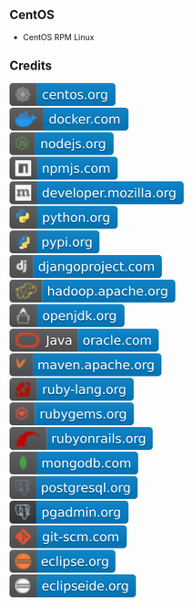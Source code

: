 CentOS
------

- CentOS RPM Linux

Credits
-------
[![image](
Credits/centos.org.svg)](https://centos.org/)  
[![image](
Credits/docker.com.svg)](https://docker.com/)  
[![image](
Credits/nodejs.org.svg)](https://nodejs.org/)  
[![image](
Credits/npmjs.com.svg)](https://npmjs.com/)  
[![image](
Credits/developer.mozilla.org.svg)](https://developer.mozilla.org/)  
[![image](
Credits/python.org.svg)](https://python.org/)  
[![image](
Credits/pypi.org.svg)](https://pypi.org/)  
[![image](
Credits/djangoproject.com.svg)](https://djangoproject.com/)  
[![image](
Credits/hadoop.apache.org.svg)](https://hadoop.apache.org/)  
[![image](
Credits/openjdk.org.svg)](https://openjdk.org/)  
[![image](
Credits/Java-oracle.com.svg)](https://oracle.com/java/)  
[![image](
Credits/maven.apache.org.svg)](https://maven.apache.org/)  
[![image](
Credits/ruby-lang.org.svg)](https://ruby-lang.org/)  
[![image](
Credits/rubygems.org.svg)](https://rubygems.org/)  
[![image](
Credits/rubyonrails.org.svg)](https://rubyonrails.org/)  
[![image](
Credits/mongodb.com.svg)](https://mongodb.com/)  
[![image](
Credits/postgresql.org.svg)](https://postgresql.org/)  
[![image](
Credits/pgadmin.org.svg)](https://pgadmin.org/)  
[![image](
Credits/git-scm.com.svg)](https://git-scm.com)  
[![image](
Credits/eclipse.org.svg)](https://eclipse.org/)  
[![image](
Credits/eclipseide.org.svg)](https://eclipseide.org/)<!--[![image](
Credits/jetbrains.com.svg)](https://jetbrains.com/)-->